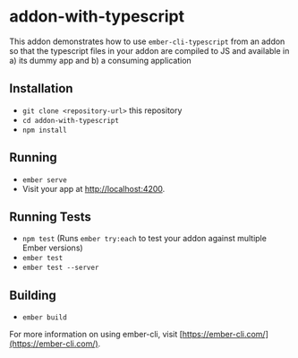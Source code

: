 # addon-with-typescript

This addon demonstrates how to use `ember-cli-typescript` from an addon so that the 
typescript files in your addon are compiled to JS and available in a) its dummy app and
b) a consuming application

## Installation

* `git clone <repository-url>` this repository
* `cd addon-with-typescript`
* `npm install`

## Running

* `ember serve`
* Visit your app at [http://localhost:4200](http://localhost:4200).

## Running Tests

* `npm test` (Runs `ember try:each` to test your addon against multiple Ember versions)
* `ember test`
* `ember test --server`

## Building

* `ember build`

For more information on using ember-cli, visit [https://ember-cli.com/](https://ember-cli.com/).
